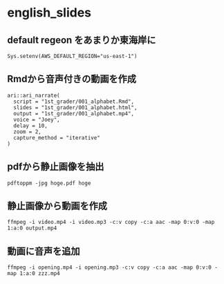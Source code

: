 # english_slides

## default regeon をあまりか東海岸に
```
Sys.setenv(AWS_DEFAULT_REGION="us-east-1")
```

## Rmdから音声付きの動画を作成
```
ari::ari_narrate(
  script = "1st_grader/001_alphabet.Rmd",
  slides = "1st_grader/001_alphabet.html",
  output = "1st_grader/001_alphabet.mp4",
  voice = "Joey",
  delay = 10,
  zoom = 2,
  capture_method = "iterative"
)
```

## pdfから静止画像を抽出

``` 
pdftoppm -jpg hoge.pdf hoge
```

## 静止画像から動画を作成
```
ffmpeg -i video.mp4 -i video.mp3 -c:v copy -c:a aac -map 0:v:0 -map 1:a:0 output.mp4
```

## 動画に音声を追加

```
ffmpeg -i opening.mp4 -i opening.mp3 -c:v copy -c:a aac -map 0:v:0 -map 1:a:0 zzz.mp4
```
